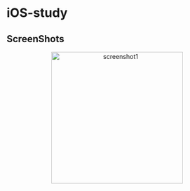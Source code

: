 # iOS-study

## ScreenShots
<p align="center">
<img src="docs/images/screenshot1.png" alt="screenshot1" width="300px" style="display:block; margin:auto;"/>
